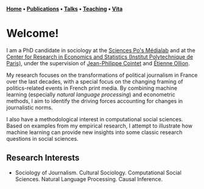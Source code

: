 **[Home](index.md) • [Publications](publications.md) • [Talks](talks.md) • [Teaching](teaching.md) • [Vita](cv.md)**


# Welcome!


I am a PhD candidate in sociology at the [Sciences Po's Médialab](https://medialab.sciencespo.fr/en/) and at the [Center for Research in Economics and Statistics (Institut Polytechnique de Paris)](https://crest.science), under the supervision of [Jean-Philippe Cointet](https://medialab.sciencespo.fr/en/people/jean-philippe-cointet/) and [Étienne Ollion](https://ollion.cnrs.fr/english/). 



My research focuses on the transformations of political journalism in France over the last decades, with a special focus on the changing framing of politics-related events in French print media. By combining machine learning (especially *natural language processing*) and econometric methods, I aim to identify the driving forces accounting for changes in journalistic norms. 



I also have a methodological interest in computational social sciences. Based on examples from my empirical research, I attempt to illustrate how machine learning can provide new insights into some classic research questions in social sciences. 



## Research Interests
- Sociology of Journalism. Cultural Sociology. Computational Social Sciences. Natural Language Processing. Causal Inference. 

